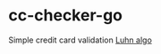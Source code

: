 # cc-checker-go

Simple credit card validation [Luhn algo](http://en.wikipedia.org/wiki/Luhn_algorithm)


